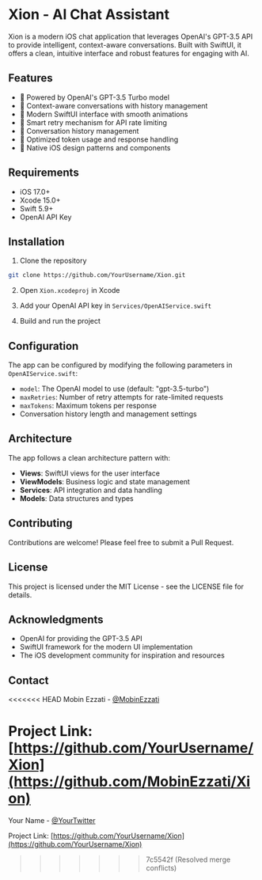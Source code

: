 # Xion - AI Chat Assistant

Xion is a modern iOS chat application that leverages OpenAI's GPT-3.5 API to provide intelligent, context-aware conversations. Built with SwiftUI, it offers a clean, intuitive interface and robust features for engaging with AI.

## Features

- 🤖 Powered by OpenAI's GPT-3.5 Turbo model
- 💬 Context-aware conversations with history management
- 🎨 Modern SwiftUI interface with smooth animations
- 🔄 Smart retry mechanism for API rate limiting
- 🧹 Conversation history management
- 🎯 Optimized token usage and response handling
- 📱 Native iOS design patterns and components

## Requirements

- iOS 17.0+
- Xcode 15.0+
- Swift 5.9+
- OpenAI API Key

## Installation

1. Clone the repository
```bash
git clone https://github.com/YourUsername/Xion.git
```

2. Open `Xion.xcodeproj` in Xcode

3. Add your OpenAI API key in `Services/OpenAIService.swift`

4. Build and run the project

## Configuration

The app can be configured by modifying the following parameters in `OpenAIService.swift`:

- `model`: The OpenAI model to use (default: "gpt-3.5-turbo")
- `maxRetries`: Number of retry attempts for rate-limited requests
- `maxTokens`: Maximum tokens per response
- Conversation history length and management settings

## Architecture

The app follows a clean architecture pattern with:

- **Views**: SwiftUI views for the user interface
- **ViewModels**: Business logic and state management
- **Services**: API integration and data handling
- **Models**: Data structures and types

## Contributing

Contributions are welcome! Please feel free to submit a Pull Request.

## License

This project is licensed under the MIT License - see the LICENSE file for details.

## Acknowledgments

- OpenAI for providing the GPT-3.5 API
- SwiftUI framework for the modern UI implementation
- The iOS development community for inspiration and resources

## Contact

<<<<<<< HEAD
Mobin Ezzati - [@MobinEzzati](https://www.linkedin.com/in/mobin-ezzati-84b753153/)

Project Link: [https://github.com/YourUsername/Xion](https://github.com/MobinEzzati/Xion)
=======
Your Name - [@YourTwitter](https://twitter.com/YourTwitter)

Project Link: [https://github.com/YourUsername/Xion](https://github.com/YourUsername/Xion) 
>>>>>>> 7c5542f (Resolved merge conflicts)
